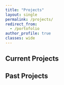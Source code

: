 ```yaml
---
title: "Projects"
layout: single
permalink: /projects/
redirect_from:
  - /portofolio
author_profile: true
classes: wide
---
```


## Current Projects

## Past Projects
